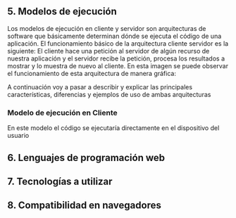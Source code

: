 ## 5. Modelos de ejecución
Los modelos de ejecución en cliente y servidor son arquitecturas de software que básicamente determinan dónde se ejecuta el código de una aplicación. 
El funcionamiento básico de la arquitectura cliente servidor es la siguiente: El cliente hace una petición al servidor de algún recurso de nuestra aplicación y el servidor recibe la petición, procesa los resultados a mostrar y lo muestra de nuevo al cliente.
En esta imagen se puede observar el funcionamiento de esta arquitectura de manera gráfica:

A continuación voy a pasar a describir y explicar las principales características, diferencias y ejemplos de uso de ambas arquitecturas

### Modelo de ejecución en Cliente
En este modelo el código se ejecutaría directamente en el dispositivo del usuario


## 6. Lenguajes de programación web

## 7. Tecnologías a utilizar

## 8. Compatibilidad en navegadores
